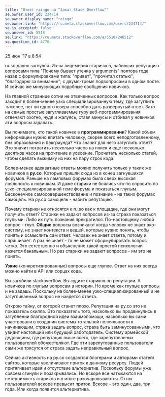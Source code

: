 ```yaml
---
title: "Ответ raingo на “Закат Stack Overflow”"
se.owner.user_id: 234714
se.owner.display_name: "raingo"
se.owner.link: "https://ru.meta.stackoverflow.com/users/234714/"
se.is_accepted: false
se.answer_id: 5518
se.link: "https://ru.meta.stackoverflow.com/a/5518/240512"
se.question_id: 4770
---
```


25 июн '17 в 8:54

ru.so давно загнулся. Из-за лицемерия старичков, набивших репутацию вопросами типа "Почему бывает утечка у arguments" полтора года назад с формулировками типа: "привет", "прочитал статью", "благодарю за внимание"; с двумя-тремя подвопросами в одном посте. И сейчас же минусующих подобные сообщения новичков.

На главной странице сотни не отвеченных вопросов. Как только вопрос заходит в более-менее узко специализированную тему, где загуглить тяжелее, нет ни одного юзера способно дать развернутый ответ. Зато на самые простые загугливаемые гуру веб-программирования отвечают охотно, нудя и жалуясь, ставя минусы и отбивая у новичков эти вопросы задавать.

Вы понимаете, кто такой новичек в **программировании**? Какой объем информации нужно впитать человеку, скорее всего неподготовленному, без образования и бэкграунда? Что значит для него загуглить ответ? Это значит потратить несколько часов на поиск и еще несколько десятков часов на прочтение и усвоение. Прочитать несколько статей, чтобы сделать выжимку из них на пару строк кода.

Более-менее адекватные ответы можно получить только у таких же новичков в **ру.со**. Которые пришли сюда из в конец загнувшихся форумов. Раньше на ламповых форумах была сверх высокая лояльность к новичкам. И даже старики не боялись что-то спросить по узко-специализированной теме форума и показаться глупым. Бесконечное самосовершенствование и познание - на таких форумах самоцель. На ру.со самоцель - набить репутацию.

Почему старики не относятся к ru.so как к площадке, где они могут получить ответ? Старики не задают вопросов из-за страха показаться глупыми. Либо их путь познания прекратился. По-настоящему любой вопрос - глуп. **Общие** вопросы возникают когда человек не знает эко-систему, не знает контекста и вещей, которые нужно понять, чтобы понять и осмыслить сам ответ. Человек не знает ответа, потому и спрашивает. А раз не знает - то не может сформулировать вопрос четко. Это естественно и объяснение такой простой психологии кажется банальным. Но раз старики не задают вопросов - им это не понять.

**Узкие** (конкретизированные) вопросы еще глупее. Ответ на них всегда можно найти в API или сорцах кода.

Вы загубили stackoverflow. Вы судите стариков по репутации. А новичков по глупым вопросам в истории. Но кроме как глупые вопросы и не задашь. Поскольку на более-менее узко-специализированный и не загугливаемый вопрос не найдется ответа.

Открою тайну, от которой станет плохо. Репутация на ру.со это не показатель скилла. Это показатель того, насколько вы продвинулись в загублении благородной идеи взаимопомощи, насколько вы сами участвовали в создании системы тотальной нелояльности к начинающим, страха задать вопрос, страха быть заминусованными, что увидит настоящий или будущий работодатель. Систему армейской дедовщины, где репутация выше всего, где зарепутованных пользователей обожествляют. Где эти зарепутованные пользователи сами же трясутся от страха задать неправильный вопрос.

Сейчас активность на ру.со создаются блогерами и авторами статей/сайтов, которые увеличивают приток к данному ресурсу. Людей притягивает идея и отсутствие альтернатив. Поскольку форумы уже совсем сгинули и позакрывались. Но вскоре все натыкаются на нетерпимость стариков и в итоге разочаровываются. Отток пользователей вскоре превысит приток. Вскоре - это один, два, три года. Или когда появится альтернатива.
